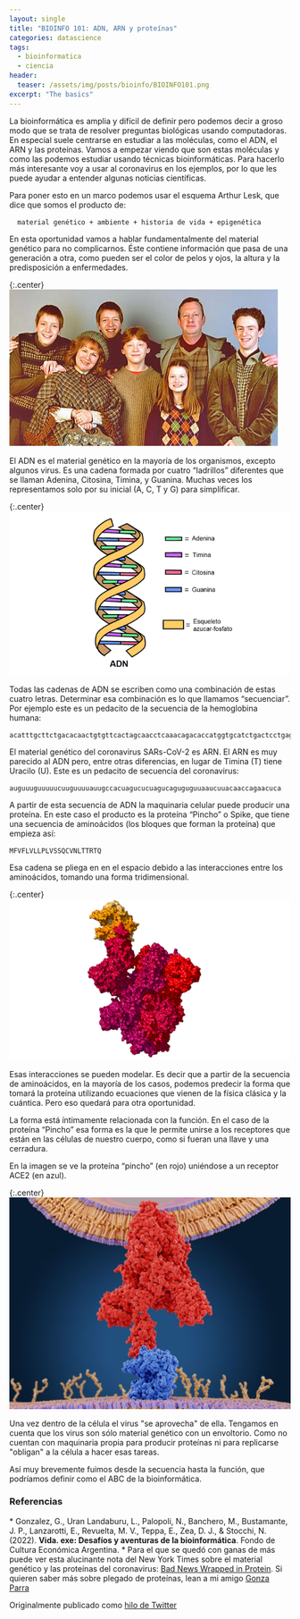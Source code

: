 ```yaml
---
layout: single
title: "BIOINFO 101: ADN, ARN y proteínas"
categories: datascience
tags:
  - bioinformatica
  - ciencia
header:
  teaser: /assets/img/posts/bioinfo/BIOINFO101.png
excerpt: "The basics"
---
```


La bioinformática es amplia y difícil de definir pero podemos decir a groso modo que se trata de resolver preguntas biológicas usando computadoras. En especial suele centrarse en estudiar a las moléculas, como el ADN, el ARN y las proteínas. Vamos a empezar viendo que son estas moléculas y como las podemos estudiar usando técnicas bioinformáticas. Para hacerlo más interesante voy a usar al coronavirus en los ejemplos, por lo que les puede ayudar a entender algunas noticias científicas.

Para poner esto en un marco podemos usar el esquema  Arthur Lesk, que dice que somos el producto de: 

      material genético + ambiente + historia de vida + epigenética

En esta oportunidad vamos a hablar fundamentalmente del material genético para no complicarnos. Éste contiene información que pasa de una generación a otra, como pueden ser el color de pelos y ojos, la altura y la predisposición a enfermedades.

{:.center}
![bioinfo1](/assets/img/posts/bioinfo/bioinfo1.png)

El ADN es el material genético en la mayoría de los organismos, excepto algunos virus. Es una cadena formada por cuatro “ladrillos” diferentes que se llaman Adenina, Citosina, Timina, y Guanina. Muchas veces los representamos solo por su inicial (A, C, T y G) para simplificar.

{:.center}
![bioinfo2](/assets/img/posts/bioinfo/bioinfo2.png)

Todas las cadenas de ADN se escriben como una combinación de estas cuatro letras. Determinar esa combinación es lo que llamamos “secuenciar”. Por ejemplo este es un pedacito de la secuencia de la hemoglobina humana:

    acatttgcttctgacacaactgtgttcactagcaacctcaaacagacaccatggtgcatctgactcctgaggagaagtctgccgt

El material genético del coronavirus SARs-CoV-2  es ARN. El ARN es muy parecido al ADN pero, entre otras diferencias, en lugar de Timina (T) tiene Uracilo (U). Este es un pedacito de secuencia del coronavirus:

    auguuuguuuuucuuguuuuauugccacuagucucuagucaguguguuaaucuuacaaccagaacuca

A partir de esta secuencia de ADN la maquinaria celular puede producir una proteína. En este caso el producto es la proteína “Pincho” o Spike, que tiene una secuencia de aminoácidos (los bloques que forman la proteína) que empieza así:

    MFVFLVLLPLVSSQCVNLTTRTQ

Esa cadena se pliega en en el espacio debido a las interacciones entre los aminoácidos, tomando una forma tridimensional.

{:.center}
![bioinfo3](/assets/img/posts/bioinfo/bioinfo3.png)

Esas interacciones se pueden modelar. Es decir que a partir de la secuencia de aminoácidos, en la mayoría de los casos, podemos predecir la forma que tomará la proteína utilizando ecuaciones que vienen de la física clásica y la cuántica. Pero eso quedará para otra oportunidad.

La forma está íntimamente relacionada con la función. En el caso de la proteína “Pincho” esa forma es la que le permite unirse a los receptores que están en las células de nuestro cuerpo, como si fueran una llave y una cerradura.

En la imagen se ve la proteína “pincho” (en rojo) uniéndose a un receptor ACE2 (en azul).

{:.center}
![bioinfo4](/assets/img/posts/bioinfo/bionfo4.jpeg)

Una vez dentro de la célula el virus "se aprovecha" de ella. Tengamos en cuenta que los virus son sólo material genético con un envoltorio. Como no cuentan con maquinaria propia para producir proteínas ni para replicarse "obligan"  a la célula a hacer esas tareas.

Así muy brevemente fuimos desde la secuencia hasta la función, que podríamos definir como el ABC de la bioinformática. 

<h3>Referencias</h3>
* Gonzalez, G., Uran Landaburu, L., Palopoli, N., Banchero, M., Bustamante, J. P., Lanzarotti, E., Revuelta, M. V., Teppa, E., Zea, D. J., & Stocchi, N. (2022). <strong>Vida. exe: Desafíos y aventuras de la bioinformática</strong>. Fondo de Cultura Económica Argentina.
* Para el que se quedó con ganas de más puede ver esta alucinante nota del New York Times sobre el material genético y las proteínas del coronavirus: <a href="https://www.nytimes.com/interactive/2020/04/03/science/coronavirus-genome-bad-news-wrapped-in-protein.html">Bad News Wrapped in Protein</a>. Si quieren saber más sobre plegado de proteínas, lean a mi amigo <a href="https://x.com/GonzaParra_/status/1271458402301104128?s=20">Gonza Parra</a>

Originalmente publicado como <a href="https://twitter.com/germangfeler/status/1271187214026903557">hilo de Twitter</a>
